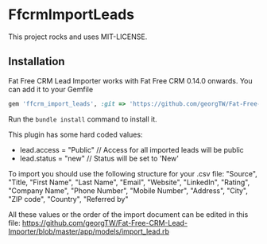 # FfcrmImportLeads

This project rocks and uses MIT-LICENSE.

## Installation

Fat Free CRM Lead Importer works with Fat Free CRM 0.14.0 onwards. You can add it to your Gemfile

```ruby
gem 'ffcrm_import_leads', :git => 'https://github.com/georgTW/Fat-Free-CRM-Lead-Importer.git'
```

Run the ````bundle install```` command to install it.


This plugin has some hard coded values:
- lead.access = "Public" // Access for all imported leads will be public
- lead.status = "new" // Status will be set to 'New'

To import you should use the following structure for your .csv file:
"Source", "Title, "First Name", "Last Name", "Email", "Website", "LinkedIn", "Rating", "Company Name", "Phone Number", "Mobile Number", "Address", "City", "ZIP code", "Country", "Referred by"

All these values or the order of the import document can be edited in this file: https://github.com/georgTW/Fat-Free-CRM-Lead-Importer/blob/master/app/models/import_lead.rb

